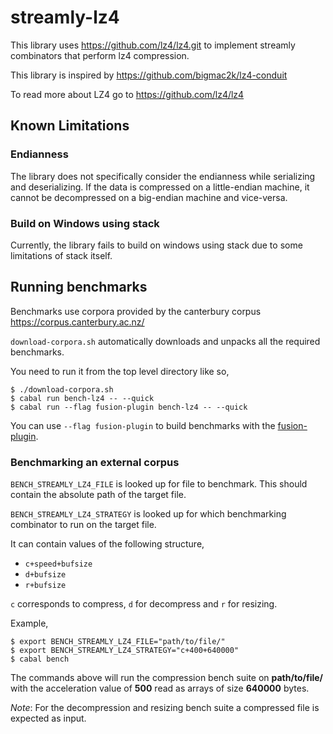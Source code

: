 # streamly-lz4

This library uses <https://github.com/lz4/lz4.git> to implement streamly
combinators that perform lz4 compression.

This library is inspired by <https://github.com/bigmac2k/lz4-conduit>

To read more about LZ4 go to <https://github.com/lz4/lz4>

## Known Limitations

### Endianness

The library does not specifically consider the endianness while serializing and
deserializing. If the data is compressed on a little-endian machine, it cannot
be decompressed on a big-endian machine and vice-versa.

### Build on Windows using stack

Currently, the library fails to build on windows using stack due to some
limitations of stack itself.

## Running benchmarks

Benchmarks use corpora provided by the canterbury corpus
<https://corpus.canterbury.ac.nz/>

`download-corpora.sh` automatically downloads and unpacks all the required
benchmarks.

You need to run it from the top level directory like so,
```
$ ./download-corpora.sh
$ cabal run bench-lz4 -- --quick
$ cabal run --flag fusion-plugin bench-lz4 -- --quick
```

You can use `--flag fusion-plugin` to build benchmarks with the
[fusion-plugin](https://github.com/composewell/fusion-plugin).

### Benchmarking an external corpus

`BENCH_STREAMLY_LZ4_FILE` is looked up for file to benchmark.  This should
contain the absolute path of the target file.

`BENCH_STREAMLY_LZ4_STRATEGY` is looked up for which benchmarking combinator to
run on the target file.

It can contain values of the following structure,
- `c+speed+bufsize`
- `d+bufsize`
- `r+bufsize`

`c` corresponds to compress, `d` for decompress and `r` for resizing.

Example,
```
$ export BENCH_STREAMLY_LZ4_FILE="path/to/file/"
$ export BENCH_STREAMLY_LZ4_STRATEGY="c+400+640000"
$ cabal bench
```

The commands above will run the compression bench suite on **path/to/file/** with
the acceleration value of **500** read as arrays of size **640000** bytes.

*Note*: For the decompression and resizing bench suite a compressed file is
expected as input.
